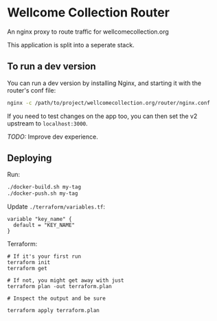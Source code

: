 # Wellcome Collection Router

An nginx proxy to route traffic for wellcomecollection.org

This application is split into a seperate stack.


## To run a dev version

You can run a dev version by installing Nginx, and starting it with
the router's conf file:

```sh
nginx -c /path/to/project/wellcomecollection.org/router/nginx.conf
```

If you need to test changes on the app too,
you can then set the v2 upstream to `localhost:3000`. 

_TODO:_ Improve dev experience.


## Deploying

Run:

```sh
./docker-build.sh my-tag
./docker-push.sh my-tag
```

Update `./terraform/variables.tf`:

```
variable "key_name" {
  default = "KEY_NAME"
}
```

Terraform:

```
# If it's your first run
terraform init
terraform get

# If not, you might get away with just
terraform plan -out terraform.plan

# Inspect the output and be sure

terraform apply terraform.plan
